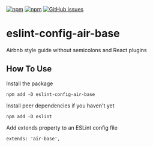[![npm][npm-badge]][npm] [![npm][npm-dt-badge]][npm] [![GitHub issues][issues-badge]][issues]

# eslint-config-air-base

Airbnb style guide without semicolons and React plugins

## How To Use

Install the package
```Shell
npm add -D eslint-config-air-base
```

Install peer dependencies if you haven't yet

```Shell
npm add -D eslint
```

Add extends property to an ESLint config file

```JS
extends: 'air-base',
```

[npm-badge]: https://img.shields.io/npm/v/eslint-config-air-base.png?style=flat-square
[npm]: https://www.npmjs.org/package/eslint-config-air-base

[npm-dt-badge]: https://img.shields.io/npm/dt/eslint-config-air-base.png?style=flat-square

[issues-badge]: https://img.shields.io/github/issues/bouvens/eslint-config-air-base.svg?style=flat-square
[issues]: https://github.com/bouvens/eslint-config-air-base/issues
